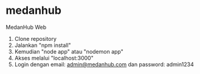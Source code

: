 # medanhub
MedanHub Web

1. Clone repository
2. Jalankan "npm install"
3. Kemudian "node app" atau "nodemon app"
4. Akses melalui "localhost:3000"
5. Login dengan email: admin@medanhub.com dan password: admin1234

